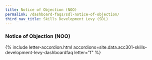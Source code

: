 ```yaml
---
title: Notice of Objection (NOO)
permalink: /dashboard-faqs/sdl-notice-of-objection/
third_nav_title: Skills Development Levy (SDL)
---
```


### Notice of Objection (NOO)

{% include letter-accordion.html accordions=site.data.acc301-skills-development-levy-dashboardfaq letter="f" %}